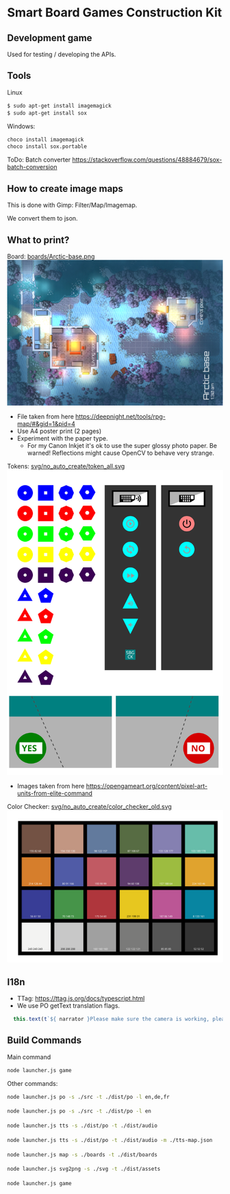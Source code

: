 # Smart Board Games Construction Kit

## Development game

Used for testing / developing the APIs.

## Tools

Linux

```bash
$ sudo apt-get install imagemagick
$ sudo apt-get install sox
```

Windows:

```cmd
choco install imagemagick
choco install sox.portable
```

ToDo: Batch converter <https://stackoverflow.com/questions/48884679/sox-batch-conversion>

## How to create image maps

This is done with Gimp: Filter/Map/Imagemap.

We convert them to json.

## What to print?

Board: [boards/Arctic-base.png](boards/Arctic-base.png)
![Map](boards/Arctic-base.png)

- File taken from here <https://deepnight.net/tools/rpg-map/#&gid=1&pid=4>
- Use A4 poster print (2 pages)
- Experiment with the paper type.
  - For my Canon Inkjet it's ok to use the super glossy photo paper. Be warned! Reflections might cause OpenCV to behave very strange.

Tokens: [svg/no_auto_create/token_all.svg](svg/no_auto_create/token_all.svg)
![Tokens](svg/no_auto_create/token_all.svg)
  - Images taken from here <https://opengameart.org/content/pixel-art-units-from-elite-command>

Color Checker: [svg/no_auto_create/color_checker_old.svg](svg/no_auto_create/color_checker_old.svg)
![Color Checker](svg/no_auto_create/color_checker_old.svg)

## I18n

- TTag: https://ttag.js.org/docs/typescript.html
- We use PO getText translation flags.

```typescript
  this.text(t`${ narrator }Please make sure the camera is working, please check the zoom level and make sure it can see the playfield.`);
```

## Build Commands

Main command

```bash
node launcher.js game
```

Other commands:

```bash
node launcher.js po -s ./src -t ./dist/po -l en,de,fr

node launcher.js po -s ./src -t ./dist/po -l en

node launcher.js tts -s ./dist/po -t ./dist/audio

node launcher.js tts -s ./dist/po -t ./dist/audio -m ./tts-map.json

node launcher.js map -s ./boards -t ./dist/boards

node launcher.js svg2png -s ./svg -t ./dist/assets

node launcher.js game
```
